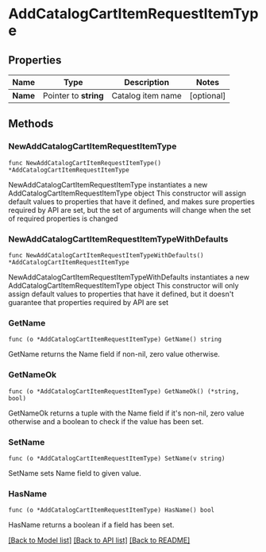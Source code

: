 # AddCatalogCartItemRequestItemType

## Properties

Name | Type | Description | Notes
------------ | ------------- | ------------- | -------------
**Name** | Pointer to **string** | Catalog item name | [optional] 

## Methods

### NewAddCatalogCartItemRequestItemType

`func NewAddCatalogCartItemRequestItemType() *AddCatalogCartItemRequestItemType`

NewAddCatalogCartItemRequestItemType instantiates a new AddCatalogCartItemRequestItemType object
This constructor will assign default values to properties that have it defined,
and makes sure properties required by API are set, but the set of arguments
will change when the set of required properties is changed

### NewAddCatalogCartItemRequestItemTypeWithDefaults

`func NewAddCatalogCartItemRequestItemTypeWithDefaults() *AddCatalogCartItemRequestItemType`

NewAddCatalogCartItemRequestItemTypeWithDefaults instantiates a new AddCatalogCartItemRequestItemType object
This constructor will only assign default values to properties that have it defined,
but it doesn't guarantee that properties required by API are set

### GetName

`func (o *AddCatalogCartItemRequestItemType) GetName() string`

GetName returns the Name field if non-nil, zero value otherwise.

### GetNameOk

`func (o *AddCatalogCartItemRequestItemType) GetNameOk() (*string, bool)`

GetNameOk returns a tuple with the Name field if it's non-nil, zero value otherwise
and a boolean to check if the value has been set.

### SetName

`func (o *AddCatalogCartItemRequestItemType) SetName(v string)`

SetName sets Name field to given value.

### HasName

`func (o *AddCatalogCartItemRequestItemType) HasName() bool`

HasName returns a boolean if a field has been set.


[[Back to Model list]](../README.md#documentation-for-models) [[Back to API list]](../README.md#documentation-for-api-endpoints) [[Back to README]](../README.md)


